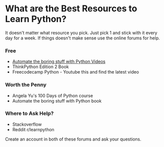 # What are the Best Resources to Learn Python?

It doesn't matter what resource you pick. Just pick 1 and stick with it every day for a week. If things doesn't make sense use the online forums for help.&#x20;

### Free

* [Automate the boring stuff with Python Videos](https://www.youtube.com/watch?v=1F\_OgqRuSdI\&list=PL0-84-yl1fUnRuXGFe\_F7qSH1LEnn9LkW)
* ThinkPython Edition 2 Book&#x20;
* Freecodecamp Python - Youtube this and find the latest video

### Worth the Penny

* Angela Yu's 100 Days of Python course
* Automate the boring stuff with Python book

### Where to Ask Help?

* Stackoverflow
* Reddit r/learnpython

Create an account in both of these forums and ask your questions.
